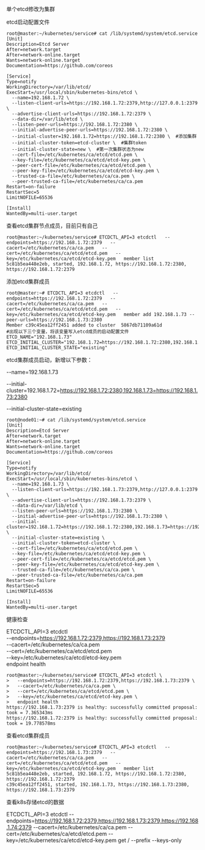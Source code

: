 单个etcd修改为集群

etcd启动配置文件

```shell
root@master:~/kubernetes/service# cat /lib/systemd/system/etcd.service 
[Unit]
Description=Etcd Server
After=network.target
After=network-online.target
Wants=network-online.target
Documentation=https://github.com/coreos

[Service]
Type=notify
WorkingDirectory=/var/lib/etcd/
ExecStart=/usr/local/sbin/kubernetes-bins/etcd \
  --name=192.168.1.72 \
  --listen-client-urls=https://192.168.1.72:2379,http://127.0.0.1:2379 \
  --advertise-client-urls=https://192.168.1.72:2379 \
  --data-dir=/var/lib/etcd \
  --listen-peer-urls=https://192.168.1.72:2380 \
  --initial-advertise-peer-urls=https://192.168.1.72:2380 \
  --initial-cluster=192.168.1.72=https://192.168.1.72:2380 \  #添加集群
  --initial-cluster-token=etcd-cluster \  #集群token
  --initial-cluster-state=new \  #第一次集群状态为new
  --cert-file=/etc/kubernetes/ca/etcd/etcd.pem \
  --key-file=/etc/kubernetes/ca/etcd/etcd-key.pem \
  --peer-cert-file=/etc/kubernetes/ca/etcd/etcd.pem \
  --peer-key-file=/etc/kubernetes/ca/etcd/etcd-key.pem \
  --trusted-ca-file=/etc/kubernetes/ca/ca.pem \
  --peer-trusted-ca-file=/etc/kubernetes/ca/ca.pem
Restart=on-failure
RestartSec=5
LimitNOFILE=65536

[Install]
WantedBy=multi-user.target

```



查看etcd集群节点成员，目前只有自己

```shell
root@master:~/kubernetes/service# ETCDCTL_API=3 etcdctl   --endpoints=https://192.168.1.72:2379   --cacert=/etc/kubernetes/ca/ca.pem   --cert=/etc/kubernetes/ca/etcd/etcd.pem   --key=/etc/kubernetes/ca/etcd/etcd-key.pem   member list
5c81b5ea448e2eb, started, 192.168.1.72, https://192.168.1.72:2380, https://192.168.1.72:2379
```

添加etcd集群成员

```shell
root@master:~# ETCDCTL_API=3 etcdctl   --endpoints=https://192.168.1.72:2379   --cacert=/etc/kubernetes/ca/ca.pem   --cert=/etc/kubernetes/ca/etcd/etcd.pem   --key=/etc/kubernetes/ca/etcd/etcd-key.pem   member add 192.168.1.73 --peer-urls=https://192.168.1.73:2380
Member c39c45ea12ff2451 added to cluster  5867db71109a61d
#出现以下三个变量，将该变量写入etcd成员的启动配置文件
ETCD_NAME="192.168.1.73"
ETCD_INITIAL_CLUSTER="192.168.1.72=https://192.168.1.72:2380,192.168.1.73=https://192.168.1.73:2380"
ETCD_INITIAL_CLUSTER_STATE="existing"
```

etcd集群成员启动，新增以下参数：

--name=192.168.1.73

--initial-cluster=192.168.1.72=https://192.168.1.72:2380,192.168.1.73=https://192.168.1.73:2380

--initial-cluster-state=existing

```shell
root@node01:~# cat /lib/systemd/system/etcd.service 
[Unit]
Description=Etcd Server
After=network.target
After=network-online.target
Wants=network-online.target
Documentation=https://github.com/coreos

[Service]
Type=notify
WorkingDirectory=/var/lib/etcd/
ExecStart=/usr/local/sbin/kubernetes-bins/etcd \
  --name=192.168.1.73 \
  --listen-client-urls=https://192.168.1.73:2379,http://127.0.0.1:2379 \
  --advertise-client-urls=https://192.168.1.73:2379 \
  --data-dir=/var/lib/etcd \
  --listen-peer-urls=https://192.168.1.73:2380 \
  --initial-advertise-peer-urls=https://192.168.1.73:2380 \
  --initial-cluster=192.168.1.72=https://192.168.1.72:2380,192.168.1.73=https://192.168.1.73:2380 \
  --initial-cluster-state=existing \
  --initial-cluster-token=etcd-cluster \
  --cert-file=/etc/kubernetes/ca/etcd/etcd.pem \
  --key-file=/etc/kubernetes/ca/etcd/etcd-key.pem \
  --peer-cert-file=/etc/kubernetes/ca/etcd/etcd.pem \
  --peer-key-file=/etc/kubernetes/ca/etcd/etcd-key.pem \
  --trusted-ca-file=/etc/kubernetes/ca/ca.pem \
  --peer-trusted-ca-file=/etc/kubernetes/ca/ca.pem
Restart=on-failure
RestartSec=5
LimitNOFILE=65536

[Install]
WantedBy=multi-user.target

```

健康检查

ETCDCTL_API=3 etcdctl \
  --endpoints=https://192.168.1.72:2379,https://192.168.1.73:2379 \
  --cacert=/etc/kubernetes/ca/ca.pem \
  --cert=/etc/kubernetes/ca/etcd/etcd.pem \
  --key=/etc/kubernetes/ca/etcd/etcd-key.pem \
  endpoint health

```shell
root@master:~/kubernetes/service# ETCDCTL_API=3 etcdctl \
>   --endpoints=https://192.168.1.72:2379,https://192.168.1.73:2379 \
>   --cacert=/etc/kubernetes/ca/ca.pem \
>   --cert=/etc/kubernetes/ca/etcd/etcd.pem \
>   --key=/etc/kubernetes/ca/etcd/etcd-key.pem \
>   endpoint health
https://192.168.1.73:2379 is healthy: successfully committed proposal: took = 7.365343ms
https://192.168.1.72:2379 is healthy: successfully committed proposal: took = 19.778578ms

```



查看etcd集群成员

```shell
root@master:~/kubernetes/service# ETCDCTL_API=3 etcdctl   --endpoints=https://192.168.1.73:2379   --cacert=/etc/kubernetes/ca/ca.pem   --cert=/etc/kubernetes/ca/etcd/etcd.pem   --key=/etc/kubernetes/ca/etcd/etcd-key.pem   member list
5c81b5ea448e2eb, started, 192.168.1.72, https://192.168.1.72:2380, https://192.168.1.72:2379
c39c45ea12ff2451, started, 192.168.1.73, https://192.168.1.73:2380, https://192.168.1.73:2379

```

查看k8s存储etcd的数据

ETCDCTL_API=3 etcdctl   --endpoints=https://192.168.1.72:2379,https://192.168.1.73:2379,https://192.168.1.74:2379    --cacert=/etc/kubernetes/ca/ca.pem   --cert=/etc/kubernetes/ca/etcd/etcd.pem   --key=/etc/kubernetes/ca/etcd/etcd-key.pem get / --prefix --keys-only

